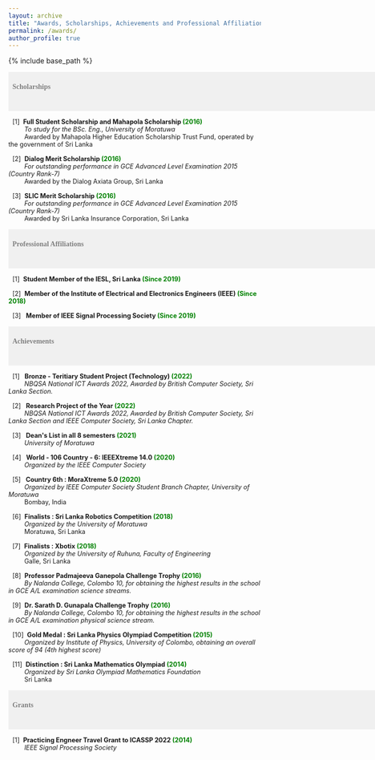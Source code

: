 ```yaml
---
layout: archive
title: "Awards, Scholarships, Achievements and Professional Affiliations"
permalink: /awards/
author_profile: true
---
```


{% include base_path %}

<span style="font-size:1em;font-family:georgia; color:gray;background-color: #F0F0F0;height: 4em; width: 57em; display:inline-block; vertical-align: middle; padding-top: 22px;padding-left: 8px;text-align: left"><b>Scholarships</b></span><br/>


<span style="font-size:0.9em;padding-left: 8px;text-align: justify"> [1]<span style="color:white">a</span><b>Full Student Scholarship and Mahapola Scholarship<span style="color:green"> (2016) </span></b><br />
 &nbsp; &nbsp; &thinsp; &thinsp; &thinsp; <i>  To study for the BSc. Eng., University of Moratuwa </i><br/>
 &nbsp; &nbsp; &thinsp; &thinsp; &thinsp; Awarded by Mahapola Higher Education Scholarship Trust Fund, operated by the government of Sri Lanka <br/>
  
<span style="font-size:0.9em;padding-left: 8px;text-align: justify"> [2]<span style="color:white">a</span><b>Dialog Merit Scholarship<span style="color:green"> (2016) </span></b><br />
 &nbsp; &nbsp; &thinsp; &thinsp; &thinsp; <i>  For outstanding performance in GCE Advanced Level Examination 2015 (Country Rank-7) </i><br/>
 &nbsp; &nbsp; &thinsp; &thinsp; &thinsp; Awarded by the Dialog Axiata Group, Sri Lanka <br/>
 
 <span style="font-size:0.9em;padding-left: 8px;text-align: justify"> [3]<span style="color:white">a</span><b>SLIC Merit Scholarship<span style="color:green"> (2016) </span></b><br />
 &nbsp; &nbsp; &thinsp; &thinsp; &thinsp; <i>  For outstanding performance in GCE Advanced Level Examination 2015 (Country Rank-7) </i><br/>
 &nbsp; &nbsp; &thinsp; &thinsp; &thinsp; Awarded by Sri Lanka Insurance Corporation, Sri Lanka <br/>
 
   
<span style="font-size:1em;font-family:georgia; color:gray;background-color: #F0F0F0;height: 4em; width: 57em; display:inline-block; vertical-align: middle; padding-top: 22px;padding-left: 8px;text-align: left"><b>Professional Affiliations</b></span><br/>

<span style="font-size:0.9em;padding-left: 8px;text-align: justify"> [1]<span style="color:white">a</span><b>Student Member of the IESL, Sri Lanka<span style="color:green"> (Since 2019) </span></b><br />
 
<span style="font-size:0.9em;padding-left: 8px;text-align: justify"> [2]<span style="color:white">a</span><b>Member of the Institute of Electrical and Electronics Engineers (IEEE)<span style="color:green"> (Since 2018) </span></b><br />
 
<span style="font-size:0.9em;padding-left: 8px;text-align: justify"> [3]<span style="color:white">a</span><b> Member of IEEE Signal Processing Society<span style="color:green"> (Since 2019) </span></b><br />
 
<span style="font-size:1em;font-family:georgia; color:gray;background-color: #F0F0F0;height: 4em; width: 57em; display:inline-block; vertical-align: middle; padding-top: 22px;padding-left: 8px;text-align: left"><b>Achievements</b></span><br/>

<span style="font-size:0.9em;padding-left: 8px;text-align: justify"> [1]<span style="color:white">a</span><b> Bronze - Teritiary Student Project (Technology) <span style="color:green"> (2022) </span></b><br />
 &nbsp; &nbsp; &thinsp; &thinsp; &thinsp; <i> NBQSA National ICT Awards 2022, Awarded by British Computer Society, Sri Lanka Section. </i><br/>
 
<span style="font-size:0.9em;padding-left: 8px;text-align: justify"> [2]<span style="color:white">a</span><b> Research Project of the Year <span style="color:green"> (2022) </span></b><br />
 &nbsp; &nbsp; &thinsp; &thinsp; &thinsp; <i> NBQSA National ICT Awards 2022,  Awarded by British Computer Society, Sri Lanka Section and IEEE Computer Society, Sri Lanka Chapter. </i><br/>
 
<span style="font-size:0.9em;padding-left: 8px;text-align: justify"> [3]<span style="color:white">a</span><b> Dean's List in all 8 semesters <span style="color:green"> (2021) </span></b><br />
 &nbsp; &nbsp; &thinsp; &thinsp; &thinsp; <i> University of Moratuwa </i><br/>
 
<span style="font-size:0.9em;padding-left: 8px;text-align: justify"> [4]<span style="color:white">a</span><b> World - 106 Country - 6: IEEEXtreme 14.0 <span style="color:green"> (2020) </span></b><br />
 &nbsp; &nbsp; &thinsp; &thinsp; &thinsp; <i> Organized by the IEEE Computer Society </i><br/>

 
<span style="font-size:0.9em;padding-left: 8px;text-align: justify"> [5]<span style="color:white">a</span><b> Country 6th : MoraXtreme 5.0 <span style="color:green"> (2020) </span></b><br />
 &nbsp; &nbsp; &thinsp; &thinsp; &thinsp; <i> Organized by IEEE Computer Society Student Branch Chapter, University of Moratuwa </i><br/>
 &nbsp; &nbsp; &thinsp; &thinsp; &thinsp; Bombay, India <br/>
 
<span style="font-size:0.9em;padding-left: 8px;text-align: justify"> [6]<span style="color:white">a</span><b>Finalists : Sri Lanka Robotics Competition<span style="color:green"> (2018) </span></b><br />
 &nbsp; &nbsp; &thinsp; &thinsp; &thinsp; <i> Organized by the University of Moratuwa </i><br/>
 &nbsp; &nbsp; &thinsp; &thinsp; &thinsp; Moratuwa, Sri Lanka <br/>
 
<span style="font-size:0.9em;padding-left: 8px;text-align: justify"> [7]<span style="color:white">a</span><b>Finalists : Xbotix<span style="color:green"> (2018) </span></b><br />
 &nbsp; &nbsp; &thinsp; &thinsp; &thinsp; <i> Organized by the University of Ruhuna, Faculty of Engineering </i><br/>
 &nbsp; &nbsp; &thinsp; &thinsp; &thinsp; Galle, Sri Lanka <br/>
 
<span style="font-size:0.9em;padding-left: 8px;text-align: justify"> [8]<span style="color:white">a</span><b>Professor Padmajeeva Ganepola Challenge Trophy<span style="color:green"> (2016) </span></b><br />
 &nbsp; &nbsp; &thinsp; &thinsp; &thinsp; <i> By Nalanda College, Colombo 10, for obtaining the highest results in the school in GCE A/L examination science streams.</i><br/>
 
<span style="font-size:0.9em;padding-left: 8px;text-align: justify"> [9]<span style="color:white">a</span><b>Dr. Sarath D. Gunapala Challenge Trophy<span style="color:green"> (2016) </span></b><br />
 &nbsp; &nbsp; &thinsp; &thinsp; &thinsp; <i> By Nalanda College, Colombo 10, for obtaining the highest results in the school in GCE A/L examination physical science stream. </i><br/>
 
<span style="font-size:0.9em;padding-left: 8px;text-align: justify"> [10]<span style="color:white">a</span><b>Gold Medal : Sri Lanka Physics Olympiad Competition<span style="color:green"> (2015) </span></b><br />
 &nbsp; &nbsp; &thinsp; &thinsp; &thinsp; <i> Organized by Institute of Physics, University of Colombo, obtaining an overall score of 94 (4th highest score) </i><br/>
 
<span style="font-size:0.9em;padding-left: 8px;text-align: justify"> [11]<span style="color:white">a</span><b>Distinction : Sri Lanka Mathematics Olympiad<span style="color:green"> (2014) </span></b><br />
 &nbsp; &nbsp; &thinsp; &thinsp; &thinsp; <i> Organized by Sri Lanka Olympiad Mathematics Foundation </i><br/>
 &nbsp; &nbsp; &thinsp; &thinsp; &thinsp; Sri Lanka <br/>
 

<span style="font-size:1em;font-family:georgia; color:gray;background-color: #F0F0F0;height: 4em; width: 57em; display:inline-block; vertical-align: middle; padding-top: 22px;padding-left: 8px;text-align: left"><b>Grants</b></span><br/>

<span style="font-size:0.9em;padding-left: 8px;text-align: justify"> [1]<span style="color:white">a</span><b>Practicing Engneer Travel Grant to ICASSP 2022<span style="color:green"> (2014) </span></b><br />
 &nbsp; &nbsp; &thinsp; &thinsp; &thinsp; <i> IEEE Signal Processing Society </i><br/>
